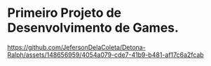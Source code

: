 ﻿# Primeiro Projeto de Desenvolvimento de Games.



https://github.com/JefersonDelaColeta/Detona-Ralph/assets/148656959/4054a079-cde7-41b9-b481-af17c6a2fcab

